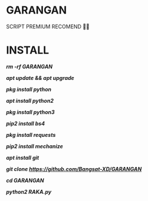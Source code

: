 # GARANGAN
SCRIPT PREMIUM RECOMEND 🤤💦

# INSTALL

***rm -rf GARANGAN***

***apt update && apt upgrade***

***pkg install python***

***apt install python2***

***pkg install python3***

***pip2 install bs4***

***pkg install requests***

***pip2 install mechanize***

***apt install git***

***git clone https://github.com/Bangsat-XD/GARANGAN***

***cd GARANGAN***

***python2 RAKA.py***
